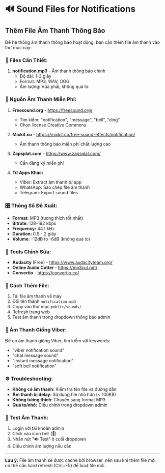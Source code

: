 # 🔊 Sound Files for Notifications

## Thêm File Âm Thanh Thông Báo

Để hệ thống âm thanh thông báo hoạt động, bạn cần thêm file âm thanh vào thư mục này:

### 📁 Files Cần Thiết:

1. **notification.mp3** - Âm thanh thông báo chính
   - Độ dài: 1-3 giây
   - Format: MP3, WAV, OGG
   - Âm lượng: Vừa phải, không quá to

### 🎵 Nguồn Âm Thanh Miễn Phí:

1. **Freesound.org** - https://freesound.org/
   - Tìm kiếm: "notification", "message", "bell", "ding"
   - Chọn license Creative Commons

2. **Mixkit.co** - https://mixkit.co/free-sound-effects/notification/
   - Âm thanh thông báo miễn phí chất lượng cao

3. **Zapsplat.com** - https://www.zapsplat.com/
   - Cần đăng ký miễn phí

4. **Từ Apps Khác:**
   - Viber: Extract âm thanh từ app
   - WhatsApp: Sao chép file âm thanh
   - Telegram: Export sound files

### 🎛️ Thông Số Đề Xuất:

- **Format:** MP3 (tương thích tốt nhất)
- **Bitrate:** 128-192 kbps
- **Frequency:** 44.1 kHz
- **Duration:** 0.5 - 2 giây
- **Volume:** -12dB to -6dB (không quá to)

### 🔧 Tools Chỉnh Sửa:

- **Audacity** (Free) - https://www.audacityteam.org/
- **Online Audio Cutter** - https://mp3cut.net/
- **Convertio** - https://convertio.co/

### 📝 Cách Thêm File:

1. Tải file âm thanh về máy
2. Đổi tên thành `notification.mp3`
3. Copy vào thư mục `public/sounds/`
4. Refresh trang web
5. Test âm thanh trong dropdown thông báo admin

### 🎵 Âm Thanh Giống Viber:

Để có âm thanh giống Viber, tìm kiếm với keywords:
- "viber notification sound"
- "chat message sound"
- "instant message notification"
- "soft bell notification"

### ⚙️ Troubleshooting:

- **Không có âm thanh:** Kiểm tra tên file và đường dẫn
- **Âm thanh bị delay:** Sử dụng file nhỏ hơn (< 100KB)
- **Không tương thích:** Chuyển sang format MP3
- **Quá to/nhỏ:** Điều chỉnh trong dropdown admin

### 🚀 Test Âm Thanh:

1. Login với tài khoản admin
2. Click vào icon bell (🔔)
3. Nhấn nút "🔊 Test" ở cuối dropdown
4. Điều chỉnh âm lượng nếu cần

---

**Lưu ý:** File âm thanh sẽ được cache bởi browser, nên sau khi thêm file mới, có thể cần hard refresh (Ctrl+F5) để load file mới. 